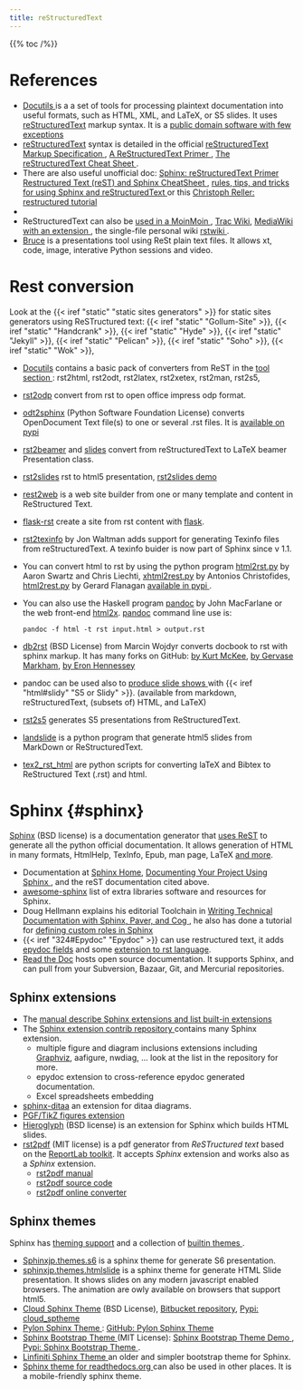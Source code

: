 ```yaml
---
title: reStructuredText
---
```


{{% toc /%}}

# References
-   <a name="docutils"></a>[Docutils
    ](http://docutils.sourceforge.net/index.html)
    is a a set of tools for processing plaintext
    documentation into useful formats, such as HTML, XML, and LaTeX,
    or S5 slides. It uses [reStructuredText][rest] markup syntax. It
    is a
    [public domain software with few exceptions
    ](http://svn.berlios.de/viewvc/docutils/trunk/docutils/COPYING.txt?view=markup)
-   [reStructuredText][rest] syntax is detailed in the official
    [reStructuredText Markup Specification
    ](http://docutils.sourceforge.net/docs/ref/rst/restructuredtext.html),
    [A ReStructuredText Primer
    ](http://docutils.sourceforge.net/docs/user/rst/quickstart.html),
    [The reStructuredText Cheat Sheet
    ](http://docutils.sourceforge.net/docs/user/rst/cheatsheet.html).
-   There are also useful unofficial doc:
    [Sphinx: reStructuredText Primer
    ](http://sphinx.pocoo.org/rest.html)
    [Restructured Text (reST) and Sphinx CheatSheet
    ](http://openalea.gforge.inria.fr/doc/openalea/doc/_build/html/source/sphinx/rest_syntax.html),
    [rules, tips, and tricks for using Sphinx and reStructuredText
    ](http://docs.geoserver.org/trunk/en/docguide/sphinx.html)
    or this [Christoph Reller: restructured tutorial
    ](http://people.ee.ethz.ch/~creller/web/tricks/reST.html)
-
-   ReStructuredText can also be [used in a MoinMoin
    ](http://moinmo.in/HelpOnParsers/ReStructuredText),
    [Trac Wiki](http://projects.edgewall.com/trac/wiki),
    [MediaWiki with an extension
    ](http://www.mediawiki.org/wiki/Extension%3aRstToHtml),
    the single-file personal wiki [rstwiki
    ](http://www.asynchronous.org/rstiki/).
-   [Bruce](http://pypi.python.org/pypi/bruce)
    is a presentations tool using ReSt plain text files. It allows
    xt, code, image, interative Python sessions and video.

# Rest conversion
Look at the {{< iref "static" "static sites generators" >}}
for static sites generators using ReSTructured text:
{{< iref "static" "Gollum-Site" >}},
{{< iref "static" "Handcrank" >}},
{{< iref "static" "Hyde" >}},
{{< iref "static" "Jekyll" >}},
{{< iref "static" "Pelican" >}},
{{< iref "static" "Soho" >}},
{{< iref "static" "Wok" >}},

-   [Docutils](http://docutils.sourceforge.net/index.html) contains
    a basic pack of converters from ReST  in the [tool section
    ](http://svn.berlios.de/viewvc/docutils/trunk/docutils/tools/):
    rst2html, rst2odt, rst2latex, rst2xetex, rst2man, rst2s5,
-   [rst2odp](http://pypi.python.org/pypi/rst2odp)  convert from rst
    to open office impress odp format.
-   [odt2sphinx](https://bitbucket.org/cdevienne/odt2sphinx)
    (Python Software Foundation License)
    converts OpenDocument Text file(s) to one or several .rst files.
    It is [available on pypi](https://pypi.python.org/pypi/odt2sphinx/)
-   [rst2beamer](http://pypi.python.org/pypi/rst2beamer/)
     and [slides](http://pypi.python.org/pypi/slides) convert from reStructuredText
     to LaTeX beamer Presentation class.
-   [rst2slides](http://pypi.python.org/pypi/rst2slides) rst to html5 presentation,
    [rst2slides demo](http://packages.python.org/rst2slides)
-   [rest2web](http://www.voidspace.org.uk/python/rest2web/)
     is a web site builder from one or many
     template and content in ReStructured Text.
-   [flask-rst](https://github.com/jarus/flask-rst) create a site from rst content with
    [flask](http://flask.pocoo.org/docs/).
-   [rst2texinfo](https://bitbucket.org/jonwaltman/rst2texinfo/)
    by  Jon Waltman adds support
    for generating Texinfo files from reStructuredText.
    A texinfo buider is now part of Sphinx since v 1.1.
-   You can convert html to rst by using the python program
    [html2rst.py](http://docutils.sourceforge.net/sandbox/cliechti/html2rst/html2rst.py)
    by Aaron Swartz and Chris Liechti,
    [xhtml2rest.py](http://docutils.sourceforge.net/sandbox/xhtml2rest/xhtml2rest.py)
    by Antonios Christofides,
    [html2rest.py](https://github.com/podados/python-html2rest)
    by Gerard Flanagan [available in pypi
    ](https://pypi.python.org/pypi/html2rest).
-   You can also use the Haskell program
    [pandoc](ttp://johnmacfarlane.net/pandoc/)
    by John MacFarlane or the web front-end
    [html2x](http://johnmacfarlane.net/pandoc/html2x.html).
    [pandoc](ttp://johnmacfarlane.net/pandoc/)
    command line use is:

        pandoc -f html -t rst input.html > output.rst

-   [db2rst](http://code.google.com/p/db2rst/) (BSD License)
    from Marcin Wojdyr  converts docbook to rst with sphinx markup.
    It has many forks  on GitHub:
    [by Kurt McKee](https://github.com/kurtmckee/db2rst),
    [by Gervase Markham](https://github.com/gerv/bzdocs),
    [by Eron Hennessey](https://github.com/EronHennessey/db2rst)
-   pandoc can be used also to
    [produce slide shows
    ](http://johnmacfarlane.net/pandoc/README.html#producing-html-slide-shows-with-pandoc)
    with {{< iref "html#slidy" "S5 or Slidy" >}}.
    (available from markdown, reStructuredText, (subsets of) HTML, and LaTeX)
-   [rst2s5](http://docutils.sourceforge.net/docs/user/slide-shows.html)
    generates S5 presentations from ReStructuredText.
-   [landslide](https://github.com/adamzap/landslide)
    is a python program that generate
    html5 slides from MarkDown or ReStructuredText.
-   [tex2_rst_html](https://github.com/ketch/tex2_rst_html)
    are python scripts for converting laTeX and Bibtex
    to ReStructured Text (.rst) and html.

# Sphinx {#sphinx}

[Sphinx][sphinx] (BSD license) is a documentation generator that
[uses ReST](http://sphinx.pocoo.org/rest.html) to generate all the
python official documentation. It allows generation of HTML in many
formats, HtmlHelp, TexInfo, Epub, man page, LaTeX
[and more](http://sphinx.pocoo.org/latest/builders.html).

-   Documentation at [Sphinx Home][sphinx],
    [Documenting Your Project Using Sphinx
    ](http://packages.python.org/an_example_pypi_project/sphinx.html),
    and the reST documentation cited above.
-   [awesome-sphinx](https://github.com/yoloseem/awesome-sphinxdoc)
    list of extra libraries  software and resources for Sphinx.
-   Doug Hellmann explains his editorial Toolchain in
    [Writing Technical Documentation with Sphinx, Paver, and Cog
    ](https://doughellmann.com/blog/2009/02/02/writing-technical-documentation-with-sphinx-paver-and-cog/),
    he also has done a tutorial for [defining custom roles in Sphinx
    ](https://doughellmann.com/blog/2010/05/09/defining-custom-roles-in-sphinx/)
-   {{< iref "324#Epydoc" "Epydoc" >}} can use restructured text, it adds
    [epydoc fields](http://epydoc.sourceforge.net/manual-fields.html) and some
    [extension to rst language](http://epydoc.sourceforge.net/manual-othermarkup.html#restructuredtext).
-   [Read the Doc](http://read-the-docs.readthedocs.org/en/latest/index.html)
     hosts open source documentation. It supports Sphinx,
     and can pull from your Subversion, Bazaar, Git, and Mercurial repositories.

## Sphinx extensions
-   The [manual describe Sphinx extensions and list built-in extensions
    ](http://sphinx.pocoo.org/extensions.html)
-   The [Sphinx extension contrib repository
    ](https://bitbucket.org/birkenfeld/sphinx-contrib)
    contains many Sphinx extension.
    -   multiple figure and diagram inclusions extensions including
        [Graphviz](http://sphinx-doc.org/ext/graphviz.html), aafigure, nwdiag, ...
        look at the list in the repository for more.
    -   epydoc extension to cross-reference epydoc generated documentation.
    -   Excel spreadsheets embedding
-   [sphinx-ditaa](https://github.com/baloo/sphinx-ditaa/blob/master/README.md) an extension
    for ditaa diagrams.
-   [PGF/TikZ figures extension
    ](http://people.ee.ethz.ch/~creller/web/tricks/sphinx-tikz.html)
-   [Hieroglyph](http://yergler.net/projects/hieroglyph/) (BSD license)
    is an extension for Sphinx which builds HTML slides.
-   [rst2pdf](http://rst2pdf.ralsina.com.ar/) (MIT license)
    is a pdf generator from _ReSTructured text_ based on the
    [ReportLab toolkit](http://www.reportlab.com/). It accepts  _Sphinx_
    extension and works also as a _Sphinx_ extension.
    -   [rst2pdf manual](http://rst2pdf.ralsina.com.ar/handbook.html)
    -   [rst2pdf source code](https://rst2pdf.googlecode.com/)
    -   [rst2pdf online converter](http://www.rst2pdf.net/)

## Sphinx themes
Sphinx has
[theming support](http://sphinx-doc.org/latest/theming.html)
and a collection of [builtin themes
](http://sphinx-doc.org/latest/theming.html#builtin-themes).

-   [Sphinxjp.themes.s6](http://pypi.python.org/pypi/sphinxjp.themes.s6/)
    is a sphinx theme for generate S6 presentation.
-   [sphinxjp.themes.htmlslide](http://pypi.python.org/pypi/sphinxjp.themes.htmlslide)
    is a sphinx theme for generate HTML Slide presentation.
    It shows slides on any modern javascript enabled browsers.
    The animation are owly available on
    browsers that support html5.
-   [Cloud Sphinx Theme](http://pythonhosted.org/cloud_sptheme/) (BSD License),
    [Bitbucket repository](https://bitbucket.org/ecollins/cloud_sptheme),
    [Pypi: cloud_sptheme](https://pypi.python.org/pypi/cloud_sptheme)
-   [Pylon Sphinx Theme
    ](http://docs.pylonsproject.org/projects/pyramid_tutorials/en/latest/_themes/README.html):
    [GitHub: Pylon Sphinx Theme](https://github.com/Pylons/pylons_sphinx_theme)
-   [Sphinx Bootstrap Theme
    ](https://github.com/ryan-roemer/sphinx-bootstrap-theme) (MIT
    License): [Sphinx Bootstrap Theme Demo
    ](http://ryan-roemer.github.io/sphinx-bootstrap-theme/),
    [Pypi: Sphinx Bootstrap Theme
    ](https://pypi.python.org/pypi/sphinx-bootstrap-theme/).
-   [Linfiniti Sphinx Theme
    ](https://github.com/timlinux/linfiniti-sphinx-theme) an older and
    simpler bootstrap theme for Sphinx.
-   [Sphinx theme for readthedocs.org
    ](https://github.com/snide/sphinx_rtd_theme) can also be used in
    other places. It is a mobile-friendly sphinx theme.

[rest]: http://docutils.sourceforge.net/rst.html
[sphinx]: http://sphinx.pocoo.org

<!--  Local Variables: -->
<!--  mode: markdown -->
<!--  ispell-local-dictionary: "english" -->
<!--  End: -->
